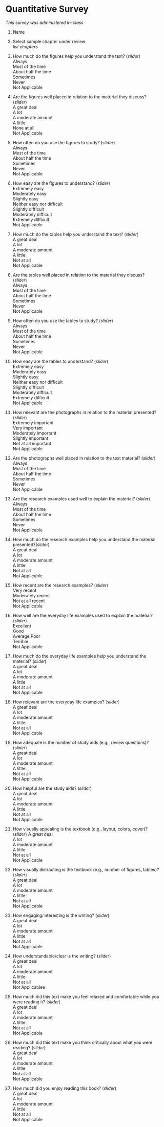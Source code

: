 # Quantitative Survey

*This survey was administered in-class*

1. Name

2. Select sample chapter under review  
*list chapters*

3. How much do the figures help you understand the text? (*slider*)  
Always  
Most of the time  
About half the time  	
Sometimes  
Never  
Not Applicable  

4. Are the figures well placed in relation to the material they discuss? (*slider*)  
A great deal  
A lot  
A moderate amount  
A little  
None at all  
Not Applicable

5. How often do you use the figures to study? (*slider*)  
Always  
Most of the time  
About half the time  	
Sometimes  
Never  
Not Applicable  

6. How easy are the figures to understand? (*slider*)  
Extremely easy  
Moderately easy  
Slightly easy  
Neither easy nor difficult  
Slightly difficult  
Moderately difficult  
Extremely difficult  
Not Applicable

7. How much do the tables help you understand the text? (*slider*)  
A great deal  
A lot  
A moderate amount  
A little  
Not at all  
Not Applicable

8. Are the tables well placed in relation to the material they discuss? (*slider*)  
Always  
Most of the time  
About half the time  	
Sometimes  
Never  
Not Applicable  

9. How often do you use the tables to study?  (*slider*)  
Always  
Most of the time  
About half the time  	
Sometimes  
Never  
Not Applicable  

10. How easy are the tables to understand? (*slider*)  
Extremely easy  
Moderately easy  
Slightly easy  
Neither easy nor difficult  
Slightly difficult  
Moderately difficult  
Extremely difficult  
Not Applicable

11. How relevant are the photographs in relation to the material presented?(*slider*)  
Extremely important	 
Very important  
Moderately important  
Slightly important  
Not at all important  
Not Applicable

12. Are the photographs well placed in relation to the text material? (*slider*)  
Always  
Most of the time  
About half the time  	
Sometimes  
Never  
Not Applicable  

13. Are the research examples used well to explain the material? (*slider*)  
Always  
Most of the time  
About half the time  	
Sometimes  
Never  
Not Applicable  

14. How much do the research examples help you understand the material presented?(*slider*)  
A great deal  
A lot  
A moderate amount  
A little  
Not at all  
Not Applicable

15. How recent are the research examples? (*slider*)  
Very recent  
Moderately recent  
Not at all recent  
Not Applicable

16. How well are the everyday life examples used to explain the material? (*slider*)  
Excellent  
Good  
Average	Poor  
Terrible  
Not Applicable

17. How much do the everyday life examples help you understand the material? (*slider*)  
A great deal  
A lot  
A moderate amount  
A little  
Not at all  
Not Applicable

18. How relevant are the everyday life examples? (*slider*)  
A great deal  
A lot  
A moderate amount  
A little  
Not at all  
Not Applicable

19. How adequate is the number of study aids (e.g., review questions)? (*slider*)  
A great deal  
A lot  
A moderate amount  
A little  
Not at all  
Not Applicable

20. How helpful are the study aids? (*slider*)  
A great deal  
A lot  
A moderate amount  
A little  
Not at all  
Not Applicable

21. How visually appealing is the textbook (e.g., layout, colors, cover)? (*slider*)
A great deal  
A lot  
A moderate amount  
A little  
Not at all  
Not Applicable

22. How visually distracting is the textbook (e.g., number of figures, tables)?  (*slider*)  
A great deal  
A lot  
A moderate amount  
A little  
Not at all  
Not Applicable

23. How engaging/interesting is the writing? (*slider*)  
A great deal  
A lot  
A moderate amount  
A little  
Not at all  
Not Applicable

24. How understandable/clear is the writing? (*slider*)  
A great deal  
A lot  
A moderate amount  
A little  
Not at all  
Not Applicablee

25. How much did this text make you feel relaxed and comfortable while you were reading it? (*slider*)  
A great deal  
A lot  
A moderate amount  
A little  
Not at all  
Not Applicable

26. How much did this text make you think critically about what you were reading? (*slider*)  
A great deal  
A lot  
A moderate amount  
A little  
Not at all  
Not Applicable

27. How much did you enjoy reading this book? (*slider*)  
A great deal  
A lot  
A moderate amount  
A little  
Not at all  
Not Applicable
